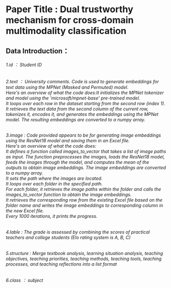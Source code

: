 # Paper Title : Dual trustworthy mechanism for cross-domain multimodality classification
## Data Introduction：
######    1.id ： Student ID<br>
######    2.text ： University comments. Code is used to generate embeddings for text data using the MPNet (Masked and Permuted) model.<br> Here's an overview of what the code does:It initializes the MPNet tokenizer and model using the 'microsoft/mpnet-base' pre-trained model.<br> It loops over each row in the dataset starting from the second row (index 1).<br> It retrieves the text data from the second column of the current row, tokenizes it, encodes it, and generates the embeddings using the MPNet model. The resulting embeddings are converted to a numpy array.<br>
######    3.image : Code provided appears to be for generating image embeddings using the ResNet18 model and saving them in an Excel file. <br> Here's an overview of what the code does:<br>It defines a function called images_to_vector that takes a list of image paths as input. The function preprocesses the images, loads the ResNet18 model, feeds the images through the model, and computes the mean of the outputs to obtain image embeddings. The image embeddings are converted to a numpy array.<br>It sets the path where the images are located.<br>It loops over each folder in the specified path.<br>For each folder, it retrieves the image paths within the folder and calls the images_to_vector function to obtain the image embeddings.<br>It retrieves the corresponding row from the existing Excel file based on the folder name and writes the image embeddings to corresponding column in the new Excel file.<br>Every 1000 iterations, it prints the progress.<br>
######    4.lable : The grade is assessed by combining the scores of practical teachers and college students (Elo rating system is A, B, C)<br>
######    5.structure : Merge textbook analysis, learning situation analysis, teaching objectives, teaching priorities, teaching methods, teaching tools,                       teaching processes, and teaching reflections into a list format<br>
######    6.class ： subject<br>
